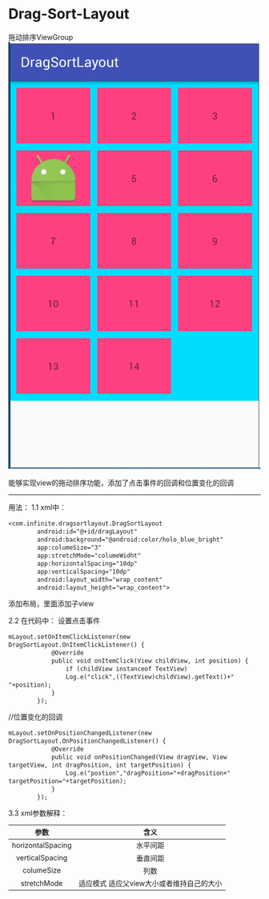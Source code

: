 # Drag-Sort-Layout
拖动排序ViewGroup
![](GIF.gif)

能够实现view的拖动排序功能，添加了点击事件的回调和位置变化的回调

----
用法：
1.1 xml中：
```
<com.infinite.dragsortlayout.DragSortLayout
        android:id="@+id/dragLayout"
        android:background="@android:color/holo_blue_bright"
        app:columeSize="3"
        app:stretchMode="columeWidht"
        app:horizontalSpacing="10dp"
        app:verticalSpacing="10dp"
        android:layout_width="wrap_content"
        android:layout_height="wrap_content">
```
添加布局，里面添加子view

2.2 在代码中：
设置点击事件
```
mLayout.setOnItemClickListener(new DragSortLayout.OnItemClickListener() {
            @Override
            public void onItemClick(View childView, int position) {
                if (childView instanceof TextView)
                Log.e("click",((TextView)childView).getText()+"   "+position);
            }
        });
```
//位置变化的回调
```
mLayout.setOnPositionChangedListener(new DragSortLayout.OnPositionChangedListener() {
            @Override
            public void onPositionChanged(View dragView, View targetView, int dragPosition, int targetPosition) {
                Log.e("postion","dragPosition="+dragPosition+"  targetPosition="+targetPosition);
            }
        });
```
3.3 xml参数解释：

  | 参数  | 含义  |
  | :----:  | :-----: |
  | horizontalSpacing | 水平间距  |
  | verticalSpacing | 垂直间距  |
  | columeSize  |  列数 |
  | stretchMode | 适应模式 适应父view大小或者维持自己的大小 |
